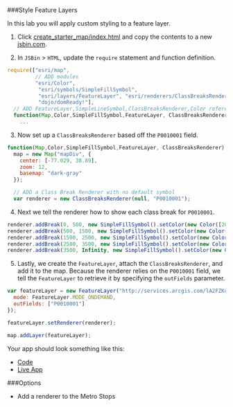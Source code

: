 ###Style Feature Layers

In this lab you will apply custom styling to a feature layer.

1. Click [create_starter_map/index.html](../create_starter_map/index.html) and copy the contents to a new [jsbin.com](http://jsbin.com).

2. In `JSBin` > `HTML`, update the `require` statement and function definition.

  ```javascript
  require(["esri/map",
           // ADD modules 
           "esri/Color",
            "esri/symbols/SimpleFillSymbol",
            "esri/layers/FeatureLayer", "esri/renderers/ClassBreaksRenderer",
            "dojo/domReady!"],
    // ADD FeatureLayer,SimpleLineSymbol,ClassBreaksRenderer,Color references
    function(Map,Color,SimpleFillSymbol,FeatureLayer, ClassBreaksRenderer) {
      ...
  ```

3. Now set up a `ClassBreaksRenderer` based off the `P0010001` field.

  ```javascript
  function(Map,Color,SimpleFillSymbol,FeatureLayer, ClassBreaksRenderer) {
    map = new Map("mapDiv", {
      center: [-77.029, 38.89],
      zoom: 12,
      basemap: "dark-gray"
    });

    // ADD a Class Break Renderer with no default symbol
    var renderer = new ClassBreaksRenderer(null, "P0010001");
  ```

4. Next we tell the renderer how to show each class break for `P0010001`.

  ```javascript
 renderer.addBreak(0, 500, new SimpleFillSymbol().setColor(new Color([204, 255, 204, 0.6])));
 renderer.addBreak(500, 1500, new SimpleFillSymbol().setColor(new Color([164, 245, 157, 0.6])));
 renderer.addBreak(1500, 2500, new SimpleFillSymbol().setColor(new Color([123, 232, 111, 0.6])));
 renderer.addBreak(2500, 3500, new SimpleFillSymbol().setColor(new Color([77, 217, 67, 0.6])));
 renderer.addBreak(3500, Infinity, new SimpleFillSymbol().setColor(new Color([14, 204, 14, 0.6])));
  ```

5. Lastly, we create the `FeatureLayer`, attach the `ClassBreaksRenderer`, and add it to the map. Because the renderer relies on the `P0010001` field, we tell the `FeatureLayer` to retrieve it by specifying the `outFields` parameter.

  ```javascript
  var featureLayer = new FeatureLayer("http://services.arcgis.com/lA2FZKuu26Fips7U/arcgis/rest/services/BlockGroupsDC/FeatureServer/0", {
    mode: FeatureLayer.MODE_ONDEMAND,
    outFields: ["P0010001"]
  });

  featureLayer.setRenderer(renderer);

  map.addLayer(featureLayer);
  ```
 
 Your app should look something like this:
 * [Code](index.html)
 * [Live App](http://jofraley.github.io/Hacking_JavaScript/labs/jsapi3/style_feature_layer/index.html)

###Options
 * Add a renderer to the Metro Stops
